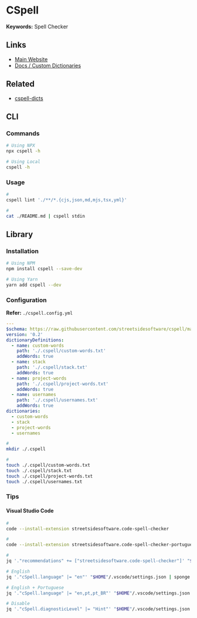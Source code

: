 # CSpell

**Keywords:** Spell Checker

<!--
https://github.com/streetsidesoftware/cspell-dicts/tree/main/dictionaries/fullstack
-->

## Links

- [Main Website](https://cspell.org/)
- [Docs / Custom Dictionaries](https://cspell.org/docs/dictionaries-custom/)

## Related

- [cspell-dicts](https://github.com/streetsidesoftware/cspell-dicts)

## CLI

### Commands

```sh
# Using NPX
npx cspell -h

# Using Local
cspell -h
```

### Usage

```sh
#
cspell lint './**/*.{cjs,json,md,mjs,tsx,yml}'

#
cat ./README.md | cspell stdin
```

<!--
#
cspell trace

#
cspell check

#
cspell link

#
cspell sug
-->

## Library

### Installation

```sh
# Using NPM
npm install cspell --save-dev

# Using Yarn
yarn add cspell --dev
```

### Configuration

**Refer:** `./cspell.config.yml`

```yml
---
$schema: https://raw.githubusercontent.com/streetsidesoftware/cspell/main/cspell.schema.json
version: '0.2'
dictionaryDefinitions:
  - name: custom-words
    path: './.cspell/custom-words.txt'
    addWords: true
  - name: stack
    path: './.cspell/stack.txt'
    addWords: true
  - name: project-words
    path: './.cspell/project-words.txt'
    addWords: true
  - name: usernames
    path: './.cspell/usernames.txt'
    addWords: true
dictionaries:
  - custom-words
  - stack
  - project-words
  - usernames
```

```sh
#
mkdir ./.cspell

#
touch ./.cspell/custom-words.txt
touch ./.cspell/stack.txt
touch ./.cspell/project-words.txt
touch ./.cspell/usernames.txt
```

### Tips

#### Visual Studio Code

```sh
#
code --install-extension streetsidesoftware.code-spell-checker

#
code --install-extension streetsidesoftware.code-spell-checker-portuguese-brazilian

#
jq '."recommendations" += ["streetsidesoftware.code-spell-checker"]' "$PWD"/.vscode/extensions.json | sponge "$PWD"/.vscode/extensions.json
```

```sh
# English
jq '."cSpell.language" |= "en"' "$HOME"/.vscode/settings.json | sponge "$HOME"/.vscode/settings.json

# English + Portuguese
jq '."cSpell.language" |= "en,pt,pt_BR"' "$HOME"/.vscode/settings.json | sponge "$HOME"/.vscode/settings.json
```

```sh
# Disable
jq '."cSpell.diagnosticLevel" |= "Hint"' "$HOME"/.vscode/settings.json | sponge "$HOME"/.vscode/settings.json
```
